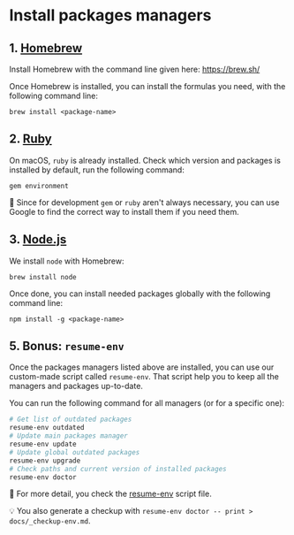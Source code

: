 # Install packages managers

## 1. [Homebrew](http://brew.sh/)

Install Homebrew with the command line given here: https://brew.sh/

Once Homebrew is installed, you can install the formulas you need, with the following command line:

```
brew install <package-name>
```

## 2. [Ruby](https://www.ruby-lang.org/)

On macOS, `ruby` is already installed. Check which version and packages is installed by default, run the following command:

```
gem environment
```

:memo: Since for development `gem` or `ruby` aren't always necessary, you can use Google to find the correct way to install them if you need them.

## 3. [Node.js](http://nodejs.org/)

We install `node` with Homebrew:

```
brew install node
```

Once done, you can install needed packages globally with the following command line:

```
npm install -g <package-name>
```

## 5. Bonus: `resume-env`

Once the packages managers listed above are installed, you can use our custom-made script called `resume-env`. That script help you to keep all the managers and packages up-to-date.

You can run the following command for all managers (or for a specific one):

```bash
# Get list of outdated packages
resume-env outdated
# Update main packages manager
resume-env update
# Update global outdated packages
resume-env upgrade
# Check paths and current version of installed packages
resume-env doctor
```

:memo: For more detail, you check the [resume-env](../shell/bash/bin/resume-env) script file.

:bulb: You also generate a checkup with `resume-env doctor -- print > docs/_checkup-env.md`.
